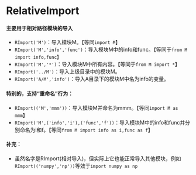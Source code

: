 

# RelativeImport

#### 主要用于相对路径模块的导入
- ``RImport('M')``：导入模块M。【等同``import M``】
- ``RImport('M','info','func')``：导入模块M中的info和func。【等同于``from M import info,func``】
- ``RImport('M','*')``：导入模块M中所有内容。【等同于``from M import *``】
- ``RImport('../M')``：导入上级目录中的模块M。
- ``RImport('A/M','info')``：导入A目录下的模块M中名为info的变量。

#### 特别的，支持“重命名”行为：
- ``RImport(('M','mmm'))``：导入模块M并命名为mmm。【等同``import M as mmm``】
- ``RImport('M',('info','i'),('func','f'))``：导入模块M中的info和func并分别命名为i和f。【等同``from M import info as i,func as f``】

#### 补充：
- 虽然名字是RImport(相对导入)，但实际上它也能正常导入其他模块，例如``RImport(('numpy','np'))``等效于``import numpy as np``


